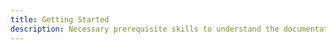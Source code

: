 ```yaml
---
title: Getting Started
description: Necessary prerequisite skills to understand the documentation
---
```


